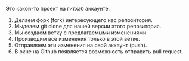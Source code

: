 Это какой-то проект на гитхаб аккаунте.


1. Делаем форк (fork) интересующего нас репозитория.
2. Мыдеаем git clone для нашей версии этого репозитория.
3. Мы создаем ветку с предлагаемыми изменениями.
4. Производим все изменения только в этой ветке.
5. Отправляем эти изменения на свой аккаунт (push).
6. В окне на Github появляется возможность отправить pull request.